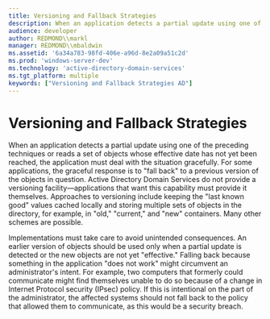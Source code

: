 ```yaml
---
title: Versioning and Fallback Strategies
description: When an application detects a partial update using one of the preceding techniques or reads a set of objects whose effective date has not yet been reached, the application must deal with the situation gracefully.
audience: developer
author: REDMOND\\markl
manager: REDMOND\\mbaldwin
ms.assetid: '6a34a783-98fd-406e-a96d-8e2a09a51c2d'
ms.prod: 'windows-server-dev'
ms.technology: 'active-directory-domain-services'
ms.tgt_platform: multiple
keywords: ["Versioning and Fallback Strategies AD"]
---
```


# Versioning and Fallback Strategies

When an application detects a partial update using one of the preceding techniques or reads a set of objects whose effective date has not yet been reached, the application must deal with the situation gracefully. For some applications, the graceful response is to "fall back" to a previous version of the objects in question. Active Directory Domain Services do not provide a versioning facility—applications that want this capability must provide it themselves. Approaches to versioning include keeping the "last known good" values cached locally and storing multiple sets of objects in the directory, for example, in "old," "current," and "new" containers. Many other schemes are possible.

Implementations must take care to avoid unintended consequences. An earlier version of objects should be used only when a partial update is detected or the new objects are not yet "effective." Falling back because something in the application "does not work" might circumvent an administrator's intent. For example, two computers that formerly could communicate might find themselves unable to do so because of a change in Internet Protocol security (IPsec) policy. If this is intentional on the part of the administrator, the affected systems should not fall back to the policy that allowed them to communicate, as this would be a security breach.

 

 




